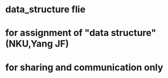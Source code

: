 # data_structure flie
# for assignment of "data structure"(NKU,Yang JF)
# for sharing and communication only
